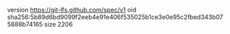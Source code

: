 version https://git-lfs.github.com/spec/v1
oid sha256:5b89d6bd9099f2eeb4e91e406f535025b1ce3e0e95c2fbed343b075888b74165
size 2206
